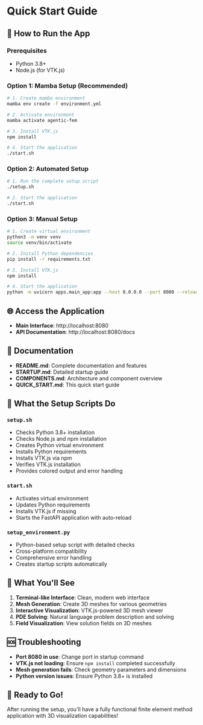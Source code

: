 # Quick Start Guide

## 🚀 How to Run the App

### Prerequisites
- Python 3.8+
- Node.js (for VTK.js)

### Option 1: Mamba Setup (Recommended)

```bash
# 1. Create mamba environment
mamba env create -f environment.yml

# 2. Activate environment
mamba activate agentic-fem

# 3. Install VTK.js
npm install

# 4. Start the application
./start.sh
```

### Option 2: Automated Setup

```bash
# 1. Run the complete setup script
./setup.sh

# 2. Start the application
./start.sh
```

### Option 3: Manual Setup

```bash
# 1. Create virtual environment
python3 -m venv venv
source venv/bin/activate

# 2. Install Python dependencies
pip install -r requirements.txt

# 3. Install VTK.js
npm install

# 4. Start the application
python -m uvicorn apps.main_app:app --host 0.0.0.0 --port 8080 --reload
```

## 🌐 Access the Application

- **Main Interface**: http://localhost:8080
- **API Documentation**: http://localhost:8080/docs

## 📖 Documentation

- **README.md**: Complete documentation and features
- **STARTUP.md**: Detailed startup guide
- **COMPONENTS.md**: Architecture and component overview
- **QUICK_START.md**: This quick start guide

## 🔧 What the Setup Scripts Do

### `setup.sh`
- Checks Python 3.8+ installation
- Checks Node.js and npm installation
- Creates Python virtual environment
- Installs Python requirements
- Installs VTK.js via npm
- Verifies VTK.js installation
- Provides colored output and error handling

### `start.sh`
- Activates virtual environment
- Updates Python requirements
- Installs VTK.js if missing
- Starts the FastAPI application with auto-reload

### `setup_environment.py`
- Python-based setup script with detailed checks
- Cross-platform compatibility
- Comprehensive error handling
- Creates startup scripts automatically

## 🎯 What You'll See

1. **Terminal-like Interface**: Clean, modern web interface
2. **Mesh Generation**: Create 3D meshes for various geometries
3. **Interactive Visualization**: VTK.js-powered 3D mesh viewer
4. **PDE Solving**: Natural language problem description and solving
5. **Field Visualization**: View solution fields on 3D meshes

## 🆘 Troubleshooting

- **Port 8080 in use**: Change port in startup command
- **VTK.js not loading**: Ensure `npm install` completed successfully
- **Mesh generation fails**: Check geometry parameters and dimensions
- **Python version issues**: Ensure Python 3.8+ is installed

## 🎉 Ready to Go!

After running the setup, you'll have a fully functional finite element method application with 3D visualization capabilities!
